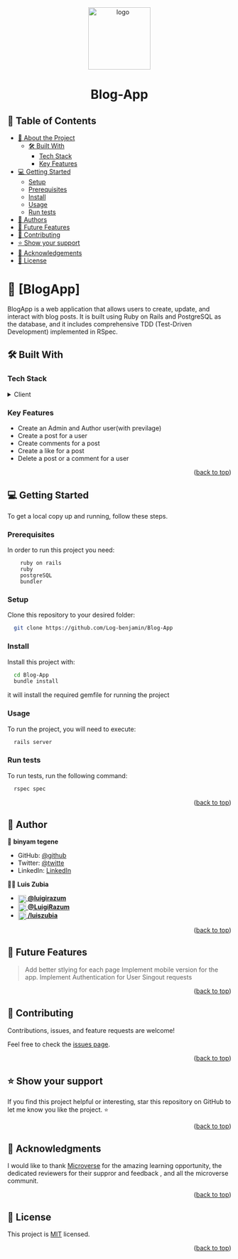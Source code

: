 <div align="center">
  <img src="https://play-lh.googleusercontent.com/cWG9-bk2_zLdKsN9vsYEdbCReVfzgXU6FeHUmLI8a24FoZ05TpOLYXInCQ278FTwCw" alt="logo" width="140"  height="auto" />
  <br/>
  <h1><b>Blog-App</b></h1>

</div>

<!-- TABLE OF CONTENTS -->

## 📗 Table of Contents

- [📖 About the Project](#about-project)
  - [🛠 Built With](#built-with)
    - [Tech Stack](#tech-stack)
    - [Key Features](#key-features)
- [💻 Getting Started](#getting-started)
  - [Setup](#setup)
  - [Prerequisites](#prerequisites)
  - [Install](#install)
  - [Usage](#usage)
  - [Run tests](#run-tests)
- [👥 Authors](#authors)
- [🔭 Future Features](#future-features)
- [🤝 Contributing](#contributing)
- [⭐️ Show your support](#support)
- [🙏 Acknowledgements](#acknowledgements)
- [📝 License](#license)

<!-- PROJECT DESCRIPTION -->

# 📖 [BlogApp] <a name="about-project"></a>

BlogApp is a web application that allows users to create, update, and interact with blog posts. It is built using Ruby on Rails and PostgreSQL as the database, and it includes comprehensive TDD (Test-Driven Development) implemented in RSpec.

## 🛠 Built With <a name="built-with"></a>

### Tech Stack <a name="tech-stack"></a>

<details>
  <summary>Client</summary>
    <li><a href="https://www.ruby-lang.org/en/">Ruby on Rails</a></li>
    <li><a href="https://www.ruby-lang.org/en/">Ruby</a></li>
    <li><a href="https://www.postgresql.org/">PostgreSQL</a></li>
    <li><a href="https://www.mysql.com/">RSpec-Rails</a></li>
    <li><a href="https://teamcapybara.github.io/capybara/">Capybara-Rails</a></li>
</details>

<!-- Features -->

### Key Features <a name="key-features"></a>

- Create an Admin and Author user(with previlage)
- Create a post for a user
- Create comments for a post
- Create a like for a post
- Delete a post or a comment for a user

<p align="right">(<a href="#readme-top">back to top</a>)</p>

<!-- GETTING STARTED -->

## 💻 Getting Started <a name="getting-started"></a>

To get a local copy up and running, follow these steps.

### Prerequisites

In order to run this project you need:

```
    ruby on rails
    ruby
    postgreSQL
    bundler
```

### Setup

Clone this repository to your desired folder:

```bash
  git clone https://github.com/Log-benjamin/Blog-App
```

### Install

Install this project with:

```bash
  cd Blog-App
  bundle install
```

it will install the required gemfile for running the project

### Usage

To run the project, you will need to execute:


```sh
  rails server
```


### Run tests

To run tests, run the following command:


```sh
  rspec spec
```

<p align="right">(<a href="#readme-top">back to top</a>)</p>

<!-- AUTHORS -->

## 👥 Author <a name="author"></a>

👤 **binyam tegene**

- GitHub: [@github](https://github.com/Log-benjamin?tab=repositories)
- Twitter: [@twitte](https://twitter.com/@binyam_tegene)
- LinkedIn: [LinkedIn](https://www.linkedin.com/in/binyam-tegene-4b77ab265)

👨‍💻 **Luis Zubia**

<ul>
  <li>
    <a href="https://github.com/luigirazum">
    <img align="center" width="18px" src="https://upload.wikimedia.org/wikipedia/commons/2/24/Github_logo_svg.svg" alt="github logo" />
    <b>@luigirazum</b>
    </a>
  </li>
  <li>
  <!-- TODO: Change X-Logo source file -->
    <a href="https://twitter.com/LuigiRazum">
    <img align="center" width="18px" src="app/assets/images/logos/x-new-logo.svg" alt="" />
    <b>@LuigiRazum</b>
    </a>
  </li>
  <li>
    <a href="https://linkedin.com/in/luiszubia">
    <img align="center" width="18px" src="https://upload.wikimedia.org/wikipedia/commons/c/ca/LinkedIn_logo_initials.png" alt="linkedin logo" />
    <b>/luiszubia</b>
    </a>
  </li>
</ul>
<p align="right">(<a href="#readme-top">back to top</a>)</p>

<!-- FUTURE FEATURES -->

## 🔭 Future Features <a name="future-features"></a>

> Add better stlying for each page
> Implement mobile version for the app.
> Implement Authentication for User Singout requests

<p align="right">(<a href="#readme-top">back to top</a>)</p>

<!-- CONTRIBUTING -->

## 🤝 Contributing <a name="contributing"></a>

Contributions, issues, and feature requests are welcome!

Feel free to check the [issues page](https://github.com/meryemsanem/blog-app/issues).

<p align="right">(<a href="#readme-top">back to top</a>)</p>

<!-- SUPPORT -->

## ⭐️ Show your support <a name="support"></a>

If you find this project helpful or interesting, star this repository on GitHub to let me know you like the project. ⭐️

<p align="right">(<a href="#readme-top">back to top</a>)</p>

<!-- ACKNOWLEDGEMENTS -->

## 🙏 Acknowledgments <a name="acknowledgements"></a>

I would like to thank [Microverse](https://github.com/microverseinc) for the amazing learning opportunity, the dedicated reviewers for their suppror and feedback , and all the microverse communit.

<p align="right">(<a href="#readme-top">back to top</a>)</p>

<!-- LICENSE -->

## 📝 License <a name="license"></a>

This project is [MIT](./LICENSE) licensed.

<p align="right">(<a href="#readme-top">back to top</a>)</p>
